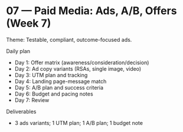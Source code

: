 # 07 — Paid Media: Ads, A/B, Offers (Week 7)

Theme: Testable, compliant, outcome-focused ads.

Daily plan
- Day 1: Offer matrix (awareness/consideration/decision)
- Day 2: Ad copy variants (RSAs, single image, video)
- Day 3: UTM plan and tracking
- Day 4: Landing page-message match
- Day 5: A/B plan and success criteria
- Day 6: Budget and pacing notes
- Day 7: Review

Deliverables
- 3 ads variants; 1 UTM plan; 1 A/B plan; 1 budget note
